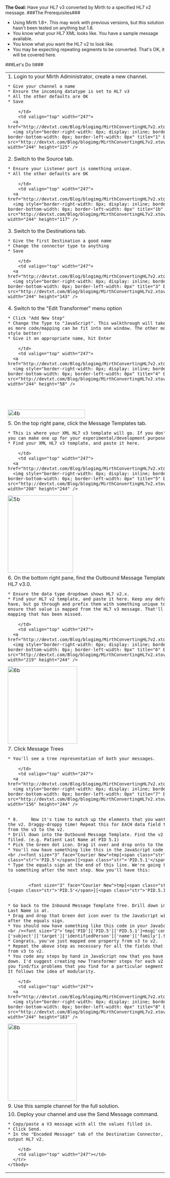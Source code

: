 <!--{Title:"Mirth: Converting HL7 v2.x to v3", PublishedOn:"2009-06-04T17:28:00", Intro:"The Goal: Have your HL7 v3 converted by Mirth to a specified HL7 v2 message.   The Prerequisites    "} -->

<span>

**The Goal:** Have your HL7 v3 converted by Mirth to a specified HL7 v2 message. 
###The Prerequisites###

* Using Mirth 1.8+. This may work with previous versions, but this solution hasn't been tested on anything but 1.8. 
* You know what your HL7 XML looks like. You have a sample message available. 
* You know what you want the HL7 v2 to look like. 
* You may be expecting repeating segments to be converted. That's OK, it will be covered here. 

###Let's Do It###
  <table border="0" cellspacing="3" cellpadding="3" width="700">
    <tbody>
      <tr>
        <td valign="top" width="453">
        1. Login to your Mirth Administrator, create a new channel. 
        
    * Give your channel a name 
    * Ensure the incoming datatype is set to HL7 v3 
    * All the other defaults are OK 
    * Save 
        
        </td>
        <td valign="top" width="247">
      <a href="http://devtxt.com/Blog/blogimg/MirthConvertingHL7v2.xtov3_11A47/1_2.png">
      <img style="border-right-width: 0px; display: inline; border-top-width: 0px; border-bottom-width: 0px; border-left-width: 0px" title="1" border="0" alt="1" src="http://devtxt.com/Blog/blogimg/MirthConvertingHL7v2.xtov3_11A47/1_thumb.png" width="244" height="125" />
   </a>
        </td>
      </tr>
      <tr>
        <td valign="top" width="453">
        2. Switch to the Source tab.
        
    * Ensure your Listener port is something unique. 
    * All the other defaults are OK 
        
        </td>
        <td valign="top" width="247">
      <a href="http://devtxt.com/Blog/blogimg/MirthConvertingHL7v2.xtov3_11A47/1b_2.png">
      <img style="border-right-width: 0px; display: inline; border-top-width: 0px; border-bottom-width: 0px; border-left-width: 0px" title="1b" border="0" alt="1b" src="http://devtxt.com/Blog/blogimg/MirthConvertingHL7v2.xtov3_11A47/1b_thumb.png" width="244" height="117" />
   </a>
        </td>
      </tr>
      <tr>
        <td valign="top" width="453">
        3. Switch to the Destinations tab. 
        
    * Give the first Destination a good name 
    * Change the connector type to anything 
    * Save 
        
        </td>
        <td valign="top" width="247">
      <a href="http://devtxt.com/Blog/blogimg/MirthConvertingHL7v2.xtov3_11A47/3_2.png">
      <img style="border-right-width: 0px; display: inline; border-top-width: 0px; border-bottom-width: 0px; border-left-width: 0px" title="3" border="0" alt="3" src="http://devtxt.com/Blog/blogimg/MirthConvertingHL7v2.xtov3_11A47/3_thumb.png" width="244" height="143" />
   </a>
        </td>
      </tr>
      <tr>
        <td valign="top" width="453">
        4. Switch to the "Edit Transformer" menu option 
        
    * Click "Add New Step" 
    * Change the Type to "JavaScript". This walkthrough will take the JavaScript route as more code/mapping can be fit into one window. The other mappers may fit your style better! 
    * Give it an appropriate name, hit Enter 
        
        </td>
        <td valign="top" width="247">
      <a href="http://devtxt.com/Blog/blogimg/MirthConvertingHL7v2.xtov3_11A47/4_2.png">
      <img style="border-right-width: 0px; display: inline; border-top-width: 0px; border-bottom-width: 0px; border-left-width: 0px" title="4" border="0" alt="4" src="http://devtxt.com/Blog/blogimg/MirthConvertingHL7v2.xtov3_11A47/4_thumb.png" width="244" height="58" />
   </a>
          <br />
          <br />
          <br />
      <a href="http://devtxt.com/Blog/blogimg/MirthConvertingHL7v2.xtov3_11A47/4b_2.png">
      <img style="border-right-width: 0px; display: inline; border-top-width: 0px; border-bottom-width: 0px; border-left-width: 0px" title="4b" border="0" alt="4b" src="http://devtxt.com/Blog/blogimg/MirthConvertingHL7v2.xtov3_11A47/4b_thumb.png" width="244" height="27" />
   </a>
        </td>
      </tr>
      <tr>
        <td valign="top" width="453">
        5. On the top right pane, click the Message Templates tab. 
        
    * This is where your XML HL7 v3 template will go. If you don't have a template, you can make one up for your experimental/development purposes! 
    * Find your XML HL7 v3 template, and paste it here. 
        
        </td>
        <td valign="top" width="247">
      <a href="http://devtxt.com/Blog/blogimg/MirthConvertingHL7v2.xtov3_11A47/5_2.png">
      <img style="border-right-width: 0px; display: inline; border-top-width: 0px; border-bottom-width: 0px; border-left-width: 0px" title="5" border="0" alt="5" src="http://devtxt.com/Blog/blogimg/MirthConvertingHL7v2.xtov3_11A47/5_thumb.png" width="208" height="244" />
   </a>
      <a href="http://devtxt.com/Blog/blogimg/MirthConvertingHL7v2.xtov3_11A47/5b_2.png">
      <img style="border-right-width: 0px; display: inline; border-top-width: 0px; border-bottom-width: 0px; border-left-width: 0px" title="5b" border="0" alt="5b" src="http://devtxt.com/Blog/blogimg/MirthConvertingHL7v2.xtov3_11A47/5b_thumb.png" width="206" height="244" />
   </a>
        </td>
      </tr>
      <tr>
        <td valign="top" width="453">
        6. On the bottom right pane, find the Outbound Message Template. It will likely default to HL7 v3.0. 
        
    * Ensure the data type dropdown shows HL7 v2.x. 
    * Find your HL7 v2 template, and paste it here. Keep any default values that you have, but go through and prefix them with something unique to remind yourself to ensure that value is mapped from the HL7 v3 message. That'll help identify any mapping that has been missed. 
        
        </td>
        <td valign="top" width="247">
      <a href="http://devtxt.com/Blog/blogimg/MirthConvertingHL7v2.xtov3_11A47/6_2.png">
      <img style="border-right-width: 0px; display: inline; border-top-width: 0px; border-bottom-width: 0px; border-left-width: 0px" title="6" border="0" alt="6" src="http://devtxt.com/Blog/blogimg/MirthConvertingHL7v2.xtov3_11A47/6_thumb.png" width="219" height="244" />
   </a>
      <a href="http://devtxt.com/Blog/blogimg/MirthConvertingHL7v2.xtov3_11A47/6b_2.png">
      <img style="border-right-width: 0px; display: inline; border-top-width: 0px; border-bottom-width: 0px; border-left-width: 0px" title="6b" border="0" alt="6b" src="http://devtxt.com/Blog/blogimg/MirthConvertingHL7v2.xtov3_11A47/6b_thumb.png" width="219" height="244" />
   </a>
        </td>
      </tr>
      <tr>
        <td valign="top" width="453">
        7. Click Message Trees 
        
    * You'll see a tree representation of both your messages. 
        
        </td>
        <td valign="top" width="247">
      <a href="http://devtxt.com/Blog/blogimg/MirthConvertingHL7v2.xtov3_11A47/7_2.png">
      <img style="border-right-width: 0px; display: inline; border-top-width: 0px; border-bottom-width: 0px; border-left-width: 0px" title="7" border="0" alt="7" src="http://devtxt.com/Blog/blogimg/MirthConvertingHL7v2.xtov3_11A47/7_thumb.png" width="156" height="244" />
   </a>
        </td>
      </tr>
      <tr>
        <td valign="top" width="453">
        
    * 8.     Now it's time to match up the elements that you want to go from the v3 to the v2. Draggy-droppy time! Repeat this for EACH data field that you want moved from the v3 to the v2. 
    * Drill down into the Outbound Message Template. Find the v2 element that you want filled. (e.g. Patient Last Name at PID 5.1) 
    * Pick the Green dot icon. Drag it over and drop onto to the JavaScript window. 
    * You'll now have something like this in the JavaScript code window:              <br /><font size="3" face="Courier New">tmp[<span class="str">'PID'</span>][<span class="str">'PID.5'</span>][<span class="str">'PID.5.1'</span>]
    * Type the equals sign at the end of this line. We're going to assign this value to something after the next step. Now you'll have this: 
        
        
            <font size="3" face="Courier New">tmp[<span class="str">'PID'</span>][<span class="str">'PID.5'</span>][<span class="str">'PID.5.1'</span>] =
        
        
    * Go back to the Inbound Message Template Tree. Drill down into where the Patient Last Name is at. 
    * Drag and drop that Green dot icon over to the JavaScript window. Drop it off after the equals sign. 
    * You should now have something like this code in your JavaScript window:              <br /><font size="2">`tmp['PID']['PID.5']['PID.5.1']=msg['controlActProcess']['subject']['target']['identifiedPerson']['name']['family'].toString()
    * Congrats, you've just mapped one property from v3 to v2. 
    * Repeat the above step as necessary for all the fields that you need transformed from v3 to v2. 
    * You code any steps by hand in JavaScript now that you have the basic syntax down. I'd suggest creating new Transformer steps for each v2 segment. It will help you find/fix problems that you find for a particular segment if/when they appear. It follows the idea of modularity. 
        
        </td>
        <td valign="top" width="247">
      <a href="http://devtxt.com/Blog/blogimg/MirthConvertingHL7v2.xtov3_11A47/8_2.png">
      <img style="border-right-width: 0px; display: inline; border-top-width: 0px; border-bottom-width: 0px; border-left-width: 0px" title="8" border="0" alt="8" src="http://devtxt.com/Blog/blogimg/MirthConvertingHL7v2.xtov3_11A47/8_thumb.png" width="244" height="183" />
   </a>
      <a href="http://devtxt.com/Blog/blogimg/MirthConvertingHL7v2.xtov3_11A47/8b_2.png">
      <img style="border-right-width: 0px; display: inline; border-top-width: 0px; border-bottom-width: 0px; border-left-width: 0px" title="8b" border="0" alt="8b" src="http://devtxt.com/Blog/blogimg/MirthConvertingHL7v2.xtov3_11A47/8b_thumb.png" width="218" height="244" />
   </a>
        </td>
      </tr>
      <tr>
        <td valign="top" width="453">9. Use this sample channel for the full solution.</td>
        <td valign="top" width="247"></td>
      </tr>
      <tr>
        <td valign="top" width="453">
        10. Deploy your channel and use the Send Message command.
        
    * Copy/paste a V3 message with all the values filled in. 
    * Click Send. 
    * In the "Encoded Message" tab of the Destination Connector, you'll see your output HL7 v2. 
        
        </td>
        <td valign="top" width="247"></td>
      </tr>
    </tbody>
  </table>
</span>